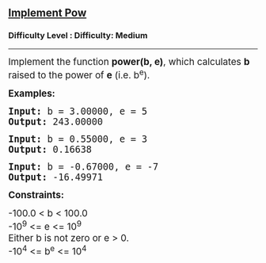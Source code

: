 <h2><a href="https://www.geeksforgeeks.org/problems/powx-n/1?utm_source=chatgpt.com">Implement Pow</a></h2><h3>Difficulty Level : Difficulty: Medium</h3><hr><div class="problems_problem_content__Xm_eO"><p><span style="font-size: 14pt;">Implement the function <strong>power(b, e)</strong>, which calculates <strong>b</strong> raised to the power of <strong>e</strong> (i.e. b<sup>e</sup>).</span></p>
<p><span style="font-size: 14pt;"><strong>Examples:</strong></span></p>
<pre><span style="font-size: 14pt;"><strong>Input:</strong> b = 3.00000, e = 5</span><br><span style="font-size: 14pt;"><strong>Output:</strong> 243.00000</span></pre>
<pre><span style="font-size: 14pt;"><strong>Input:</strong> b = 0.55000, e = 3</span><br><span style="font-size: 14pt;"><strong>Output:</strong> 0.16638</span></pre>
<pre><span style="font-size: 14pt;"><strong>Input:</strong> b = -0.67000, e = -7</span><br><span style="font-size: 14pt;"><strong>Output:</strong> -16.49971</span></pre>
<p><span style="font-size: 14pt;"><strong>Constraints:</strong></span></p>
<p><span style="font-size: 14pt;">-100.0 &lt; b &lt; 100.0<br></span><span style="font-size: 14pt;">-10<sup>9</sup> &lt;= e &lt;= 10<sup>9<br></sup></span><span style="font-size: 14pt;">Either b is not zero or e &gt; 0.<br></span><span style="font-size: 14pt;">-10<sup>4</sup> &lt;= b<sup>e</sup> &lt;= 10<sup>4</sup></span></p></div>